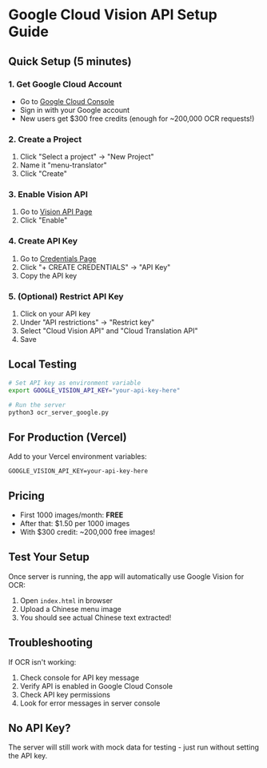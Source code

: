 # Google Cloud Vision API Setup Guide

## Quick Setup (5 minutes)

### 1. Get Google Cloud Account
- Go to [Google Cloud Console](https://console.cloud.google.com/)
- Sign in with your Google account
- New users get $300 free credits (enough for ~200,000 OCR requests!)

### 2. Create a Project
1. Click "Select a project" → "New Project"
2. Name it "menu-translator"
3. Click "Create"

### 3. Enable Vision API
1. Go to [Vision API Page](https://console.cloud.google.com/apis/library/vision.googleapis.com)
2. Click "Enable"

### 4. Create API Key
1. Go to [Credentials Page](https://console.cloud.google.com/apis/credentials)
2. Click "+ CREATE CREDENTIALS" → "API Key"
3. Copy the API key

### 5. (Optional) Restrict API Key
1. Click on your API key
2. Under "API restrictions" → "Restrict key"
3. Select "Cloud Vision API" and "Cloud Translation API"
4. Save

## Local Testing

```bash
# Set API key as environment variable
export GOOGLE_VISION_API_KEY="your-api-key-here"

# Run the server
python3 ocr_server_google.py
```

## For Production (Vercel)

Add to your Vercel environment variables:
```
GOOGLE_VISION_API_KEY=your-api-key-here
```

## Pricing
- First 1000 images/month: **FREE**
- After that: $1.50 per 1000 images
- With $300 credit: ~200,000 free images!

## Test Your Setup

Once server is running, the app will automatically use Google Vision for OCR:
1. Open `index.html` in browser
2. Upload a Chinese menu image
3. You should see actual Chinese text extracted!

## Troubleshooting

If OCR isn't working:
1. Check console for API key message
2. Verify API is enabled in Google Cloud Console
3. Check API key permissions
4. Look for error messages in server console

## No API Key?

The server will still work with mock data for testing - just run without setting the API key.